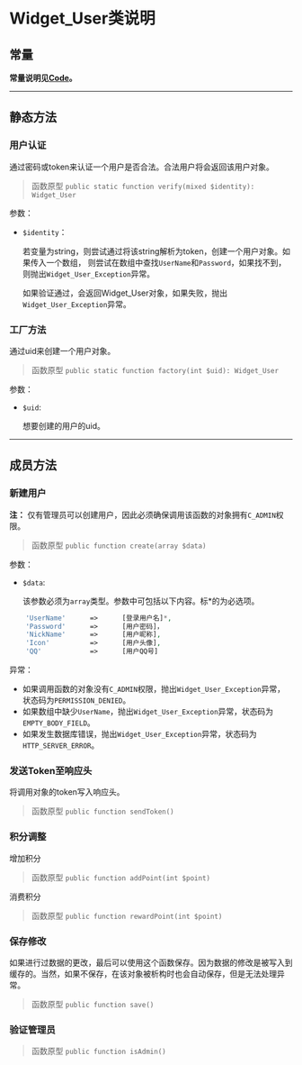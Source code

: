# Widget_User类说明

## 常量

**常量说明见[Code](../Code/README.MD)。**

---

## 静态方法

### 用户认证

通过密码或token来认证一个用户是否合法。合法用户将会返回该用户对象。

> 函数原型 `public static function verify(mixed $identity): Widget_User`

参数：

- `$identity`：

    若变量为string，则尝试通过将该string解析为token，创建一个用户对象。如果传入一个数组，
  则尝试在数组中查找`UserName`和`Password`，如果找不到，则抛出`Widget_User_Exception`异常。
  
  如果验证通过，会返回Widget_User对象，如果失败，抛出`Widget_User_Exception`异常。

### 工厂方法

通过uid来创建一个用户对象。

> 函数原型 `public static function factory(int $uid): Widget_User`

参数：

- `$uid`:
  
  想要创建的用户的uid。

---

## 成员方法

### 新建用户

**注：** 仅有管理员可以创建用户，因此必须确保调用该函数的对象拥有`C_ADMIN`权限。

> 函数原型 `public function create(array $data)`

参数：

- `$data`:

  该参数必须为`array`类型。参数中可包括以下内容。标*的为必选项。
```php
    'UserName'      =>      [登录用户名]*,
    'Password'      =>      [用户密码]，
    'NickName'      =>      [用户昵称],
    'Icon'          =>      [用户头像],
    'QQ'            =>      [用户QQ号]
```

异常：

- 如果调用函数的对象没有`C_ADMIN`权限，抛出`Widget_User_Exception`异常，状态码为`PERMISSION_DENIED`。
- 如果数组中缺少`UserName`，抛出`Widget_User_Exception`异常，状态码为`EMPTY_BODY_FIELD`。
- 如果发生数据库错误，抛出`Widget_User_Exception`异常，状态码为`HTTP_SERVER_ERROR`。

### 发送Token至响应头

将调用对象的token写入响应头。

> 函数原型 `public function sendToken()`


### 积分调整
增加积分
> 函数原型 `public function addPoint(int $point)`

消费积分
> 函数原型 `public function rewardPoint(int $point)`

### 保存修改
如果进行过数据的更改，最后可以使用这个函数保存。因为数据的修改是被写入到缓存的。当然，如果不保存，在该对象被析构时也会自动保存，但是无法处理异常。

> 函数原型 `public function save()`

### 验证管理员

> 函数原型 `public function isAdmin()`